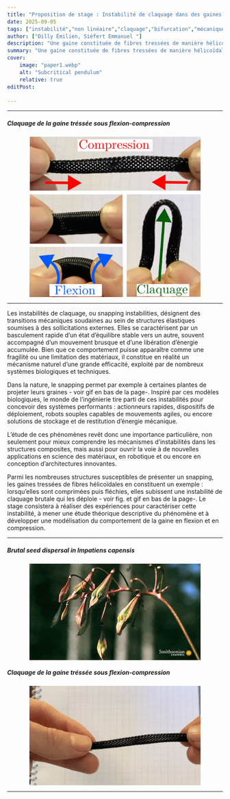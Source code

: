 ```yaml
---
title: "Proposition de stage : Instabilité de claquage dans des gaines tressées" 
date: 2025-09-05
tags: ["instabilité","non linéaire","claquage","bifurcation","mécanique","architecturé", "tiges", "flexion"]
author: ["Dilly Émilien, Siéfert Emmanuel "]
description: "Une gaine constituée de fibres tressées de manière hélicoïdale peut être comprimée longitudinalement. Lors de cette compression, elle reste droite tout en voyant son diamètre augmenter. Si la tige ainsi obtenue est fléchie, il existe une rotation critique de ses extrémités au-delà de laquelle elle claque soudainement, provoquant un déploiement brusque accompagné d’une diminution de son rayon. Le stage consistera à réaliser des expériences permettant de caractériser cette instabilité, à mener une étude théorique descriptive du phénomène et à développer une approche de modélisation partant de la structure des fibres élémentaires pour aboutir au comportement macroscopique induit par le tressage.  " 
summary: "Une gaine constituée de fibres tressées de manière hélicoïdale peut être comprimée longitudinalement. Lors de cette compression, elle reste droite tout en voyant son diamètre augmenter. Si la tige ainsi obtenue est fléchie, il existe une rotation critique de ses extrémités au-delà de laquelle elle claque soudainement, provoquant un déploiement brusque accompagné d’une diminution de son rayon. Le stage consistera à réaliser des expériences permettant de caractériser cette instabilité, à mener une étude théorique descriptive du phénomène et à développer une approche de modélisation partant de la structure des fibres élémentaires pour aboutir au comportement macroscopique induit par le tressage.  " 
cover:
    image: "paper1.webp"
    alt: "Subcritical pendulum"
    relative: true
editPost:

---
```


---

##### Claquage de la gaine tréssée sous flexion-compression 

<div style="display: flex; justify-content: center;">
  <img src="paper1_1.webp" alt="Paper 2" width="400">
</div>

---

Les instabilités de claquage, ou snapping instabilities, désignent des transitions mécaniques soudaines au sein de structures élastiques soumises à des sollicitations externes. Elles se caractérisent par un basculement rapide d’un état d’équilibre stable vers un autre, souvent accompagné d’un mouvement brusque et d’une libération d’énergie accumulée. Bien que ce comportement puisse apparaître comme une fragilité ou une limitation des matériaux, il constitue en réalité un mécanisme naturel d’une grande efficacité, exploité par de nombreux systèmes biologiques et techniques.

Dans la nature, le snapping permet par exemple à certaines plantes de projeter leurs graines - voir gif en bas de la page-. Inspiré par ces modèles biologiques, le monde de l’ingénierie tire parti de ces instabilités pour concevoir des systèmes performants : actionneurs rapides, dispositifs de déploiement, robots souples capables de mouvements agiles, ou encore solutions de stockage et de restitution d’énergie mécanique.


L’étude de ces phénomènes revêt donc une importance particulière, non seulement pour mieux comprendre les mécanismes d’instabilités dans les structures  composites, mais aussi pour ouvrir la voie à de nouvelles applications en science des matériaux, en robotique et ou encore en conception d’architectures innovantes.

Parmi les nombreuses structures susceptibles de présenter un snapping, les gaines tressées de fibres hélicoïdales en constituent un exemple : lorsqu’elles sont comprimées puis fléchies, elles subissent une instabilité de claquage brutale qui les déploie - voir fig. et gif en bas de la page-. Le stage consistera à réaliser des expériences pour caractériser cette instabilité, à mener une étude théorique descriptive du phénomène et à développer une modélisation du comportement de la gaine en flexion et en compression.




---


##### Brutal seed dispersal in *Impatiens capensis*


<div style="display: flex; justify-content: center;">
  <img src="gifs/seed-dispersal-smithsonian-explosion-plants.gif" alt="Experiments GIF" width="400">
</div>

##### Claquage de la gaine tréssée sous flexion-compression


<div style="display: flex; justify-content: center;">
  <img src="gifs/cropped_video.gif" alt="Experiments GIF" width="400">
</div>


---

